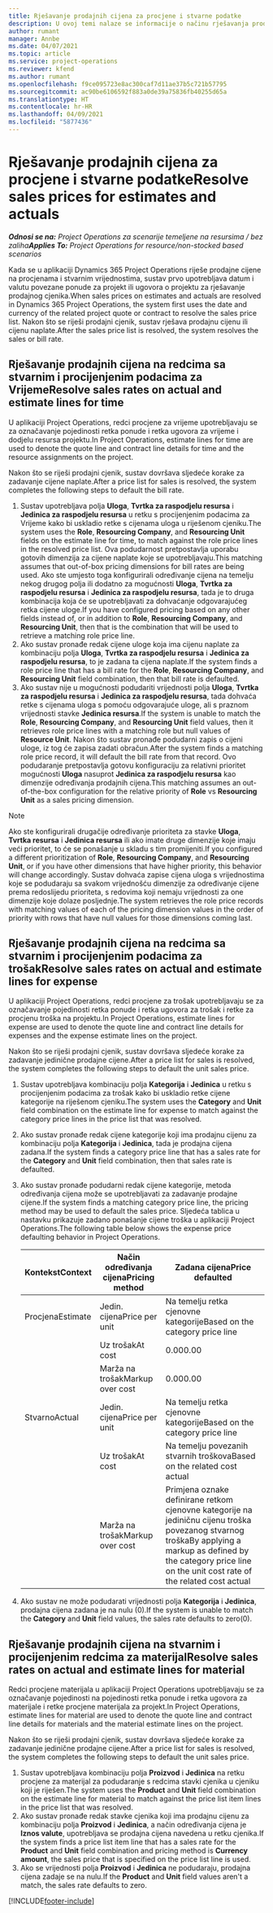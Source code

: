 ```yaml
---
title: Rješavanje prodajnih cijena za procjene i stvarne podatke
description: U ovoj temi nalaze se informacije o načinu rješavanja prodajnih cijena za procijenjene i stvarne podatke.
author: rumant
manager: Annbe
ms.date: 04/07/2021
ms.topic: article
ms.service: project-operations
ms.reviewer: kfend
ms.author: rumant
ms.openlocfilehash: f9ce095723e8ac300caf7d11ae37b5c721b57795
ms.sourcegitcommit: ac90be6106592f883a0de39a75836fb40255d65a
ms.translationtype: HT
ms.contentlocale: hr-HR
ms.lasthandoff: 04/09/2021
ms.locfileid: "5877436"
---
```

# <a name="resolve-sales-prices-for-estimates-and-actuals"></a><span data-ttu-id="98211-103">Rješavanje prodajnih cijena za procjene i stvarne podatke</span><span class="sxs-lookup"><span data-stu-id="98211-103">Resolve sales prices for estimates and actuals</span></span>

<span data-ttu-id="98211-104">_**Odnosi se na:** Project Operations za scenarije temeljene na resursima / bez zaliha_</span><span class="sxs-lookup"><span data-stu-id="98211-104">_**Applies To:** Project Operations for resource/non-stocked based scenarios_</span></span>

<span data-ttu-id="98211-105">Kada se u aplikaciji Dynamics 365 Project Operations riješe prodajne cijene na procjenama i stvarnim vrijednostima, sustav prvo upotrebljava datum i valutu povezane ponude za projekt ili ugovora o projektu za rješavanje prodajnog cjenika.</span><span class="sxs-lookup"><span data-stu-id="98211-105">When sales prices on estimates and actuals are resolved in Dynamics 365 Project Operations, the system first uses the date and currency of the related project quote or contract to resolve the sales price list.</span></span> <span data-ttu-id="98211-106">Nakon što se riješi prodajni cjenik, sustav rješava prodajnu cijenu ili cijenu naplate.</span><span class="sxs-lookup"><span data-stu-id="98211-106">After the sales price list is resolved, the system resolves the sales or bill rate.</span></span>

## <a name="resolve-sales-rates-on-actual-and-estimate-lines-for-time"></a><span data-ttu-id="98211-107">Rješavanje prodajnih cijena na redcima sa stvarnim i procijenjenim podacima za Vrijeme</span><span class="sxs-lookup"><span data-stu-id="98211-107">Resolve sales rates on actual and estimate lines for time</span></span>

<span data-ttu-id="98211-108">U aplikaciji Project Operations, redci procjene za vrijeme upotrebljavaju se za označavanje pojedinosti retka ponude i retka ugovora za vrijeme i dodjelu resursa projektu.</span><span class="sxs-lookup"><span data-stu-id="98211-108">In Project Operations, estimate lines for time are used to denote the quote line and contract line details for time and the resource assignments on the project.</span></span>

<span data-ttu-id="98211-109">Nakon što se riješi prodajni cjenik, sustav dovršava sljedeće korake za zadavanje cijene naplate.</span><span class="sxs-lookup"><span data-stu-id="98211-109">After a price list for sales is resolved, the system completes the following steps to default the bill rate.</span></span>

1. <span data-ttu-id="98211-110">Sustav upotrebljava polja **Uloga**, **Tvrtka za raspodjelu resursa** i **Jedinica za raspodjelu resursa** u retku s procijenjenim podacima za Vrijeme kako bi uskladio retke s cijenama uloga u riješenom cjeniku.</span><span class="sxs-lookup"><span data-stu-id="98211-110">The system uses the **Role**, **Resourcing Company**, and **Resourcing Unit** fields on the estimate line for time, to match against the role price lines in the resolved price list.</span></span> <span data-ttu-id="98211-111">Ova podudarnost pretpostavlja uporabu gotovih dimenzija za cijene naplate koje se upotrebljavaju.</span><span class="sxs-lookup"><span data-stu-id="98211-111">This matching assumes that out-of-box pricing dimensions for bill rates are being used.</span></span> <span data-ttu-id="98211-112">Ako ste umjesto toga konfigurirali određivanje cijena na temelju nekog drugog polja ili dodatno za mogućnosti **Uloga**, **Tvrtka za raspodjelu resursa** i **Jedinica za raspodjelu resursa**, tada je to druga kombinacija koja će se upotrebljavati za dohvaćanje odgovarajućeg retka cijene uloge.</span><span class="sxs-lookup"><span data-stu-id="98211-112">If you have configured pricing based on any other fields instead of, or in addition to **Role**, **Resourcing Company**, and **Resourcing Unit**, then that is the combination that will be used to retrieve a matching role price line.</span></span>
2. <span data-ttu-id="98211-113">Ako sustav pronađe redak cijene uloge koja ima cijenu naplate za kombinaciju polja **Uloga**, **Tvrtka za raspodjelu resursa** i **Jedinica za raspodjelu resursa**, to je zadana ta cijena naplate.</span><span class="sxs-lookup"><span data-stu-id="98211-113">If the system finds a role price line that has a bill rate for the **Role**, **Resourcing Company**, and **Resourcing Unit** field combination, then that bill rate is defaulted.</span></span>
3. <span data-ttu-id="98211-114">Ako sustav nije u mogućnosti podudariti vrijednosti polja **Uloga**, **Tvrtka za raspodjelu resursa** i **Jedinica za raspodjelu resursa**, tada dohvaća retke s cijenama uloga s pomoću odgovarajuće uloge, ali s praznom vrijednosti stavke **Jedinica resursa**.</span><span class="sxs-lookup"><span data-stu-id="98211-114">If the system is unable to match the **Role**, **Resourcing Company**, and **Resourcing Unit** field values, then it retrieves role price lines with a matching role but null values of **Resource Unit**.</span></span> <span data-ttu-id="98211-115">Nakon što sustav pronađe podudarni zapis o cijeni uloge, iz tog će zapisa zadati obračun.</span><span class="sxs-lookup"><span data-stu-id="98211-115">After the system finds a matching role price record, it will default the bill rate from that record.</span></span> <span data-ttu-id="98211-116">Ovo podudaranje pretpostavlja gotovu konfiguraciju za relativni prioritet mogućnosti **Uloga** nasuprot **Jedinica za raspodjelu resursa** kao dimenzije određivanja prodajnih cijena.</span><span class="sxs-lookup"><span data-stu-id="98211-116">This matching assumes an out-of-the-box configuration for the relative priority of **Role** vs **Resourcing Unit** as a sales pricing dimension.</span></span>

> [!NOTE]
> <span data-ttu-id="98211-117">Ako ste konfigurirali drugačije određivanje prioriteta za stavke **Uloga**, **Tvrtka resursa** i **Jedinica resursa** ili ako imate druge dimenzije koje imaju veći prioritet, to će se ponašanje u skladu s tim promijeniti.</span><span class="sxs-lookup"><span data-stu-id="98211-117">If you configured a different prioritization of **Role**, **Resourcing Company**, and **Resourcing Unit**, or if you have other dimensions that have higher priority, this behavior will change accordingly.</span></span> <span data-ttu-id="98211-118">Sustav dohvaća zapise cijena uloga s vrijednostima koje se podudaraju sa svakom vrijednošću dimenzije za određivanje cijene prema redoslijedu prioriteta, s redovima koji nemaju vrijednosti za one dimenzije koje dolaze posljednje.</span><span class="sxs-lookup"><span data-stu-id="98211-118">The system retrieves the role price records with matching values of each of the pricing dimension values in the order of priority with rows that have null values for those dimensions coming last.</span></span>

## <a name="resolve-sales-rates-on-actual-and-estimate-lines-for-expense"></a><span data-ttu-id="98211-119">Rješavanje prodajnih cijena na redcima sa stvarnim i procijenjenim podacima za trošak</span><span class="sxs-lookup"><span data-stu-id="98211-119">Resolve sales rates on actual and estimate lines for expense</span></span>

<span data-ttu-id="98211-120">U aplikaciji Project Operations, redci procjene za trošak upotrebljavaju se za označavanje pojedinosti retka ponude i retka ugovora za trošak i retke za procjenu troška na projektu.</span><span class="sxs-lookup"><span data-stu-id="98211-120">In Project Operations, estimate lines for expense are used to denote the quote line and contract line details for expenses and the expense estimate lines on the project.</span></span>

<span data-ttu-id="98211-121">Nakon što se riješi prodajni cjenik, sustav dovršava sljedeće korake za zadavanje jedinične prodajne cijene.</span><span class="sxs-lookup"><span data-stu-id="98211-121">After a price list for sales is resolved, the system completes the following steps to default the unit sales price.</span></span>

1. <span data-ttu-id="98211-122">Sustav upotrebljava kombinaciju polja **Kategorija** i **Jedinica** u retku s procijenjenim podacima za trošak kako bi uskladio retke cijene kategorije na riješenom cjeniku.</span><span class="sxs-lookup"><span data-stu-id="98211-122">The system uses the **Category** and **Unit** field combination on the estimate line for expense to match against the category price lines in the price list that was resolved.</span></span>
2. <span data-ttu-id="98211-123">Ako sustav pronađe redak cijene kategorije koji ima prodajnu cijenu za kombinaciju polja **Kategorija** i **Jedinica**, tada je prodajna cijena zadana.</span><span class="sxs-lookup"><span data-stu-id="98211-123">If the system finds a category price line that has a sales rate for the **Category** and **Unit** field combination, then that sales rate is defaulted.</span></span>
3. <span data-ttu-id="98211-124">Ako sustav pronađe podudarni redak cijene kategorije, metoda određivanja cijena može se upotrebljavati za zadavanje prodajne cijene.</span><span class="sxs-lookup"><span data-stu-id="98211-124">If the system finds a matching category price line, the pricing method may be used to default the sales price.</span></span> <span data-ttu-id="98211-125">Sljedeća tablica u nastavku prikazuje zadano ponašanje cijene troška u aplikaciji Project Operations.</span><span class="sxs-lookup"><span data-stu-id="98211-125">The following table below shows the expense price defaulting behavior in Project Operations.</span></span>

    | <span data-ttu-id="98211-126">Kontekst</span><span class="sxs-lookup"><span data-stu-id="98211-126">Context</span></span> | <span data-ttu-id="98211-127">Način određivanja cijena</span><span class="sxs-lookup"><span data-stu-id="98211-127">Pricing method</span></span> | <span data-ttu-id="98211-128">Zadana cijena</span><span class="sxs-lookup"><span data-stu-id="98211-128">Price defaulted</span></span> |
    | --- | --- | --- |
    | <span data-ttu-id="98211-129">Procjena</span><span class="sxs-lookup"><span data-stu-id="98211-129">Estimate</span></span> | <span data-ttu-id="98211-130">Jedin. cijena</span><span class="sxs-lookup"><span data-stu-id="98211-130">Price per unit</span></span> | <span data-ttu-id="98211-131">Na temelju retka cjenovne kategorije</span><span class="sxs-lookup"><span data-stu-id="98211-131">Based on the category price line</span></span> |
    | &nbsp; | <span data-ttu-id="98211-132">Uz trošak</span><span class="sxs-lookup"><span data-stu-id="98211-132">At cost</span></span> | <span data-ttu-id="98211-133">0.00</span><span class="sxs-lookup"><span data-stu-id="98211-133">0.00</span></span> |
    | &nbsp; | <span data-ttu-id="98211-134">Marža na trošak</span><span class="sxs-lookup"><span data-stu-id="98211-134">Markup over cost</span></span> | <span data-ttu-id="98211-135">0.00</span><span class="sxs-lookup"><span data-stu-id="98211-135">0.00</span></span> |
    | <span data-ttu-id="98211-136">Stvarno</span><span class="sxs-lookup"><span data-stu-id="98211-136">Actual</span></span> | <span data-ttu-id="98211-137">Jedin. cijena</span><span class="sxs-lookup"><span data-stu-id="98211-137">Price per unit</span></span> | <span data-ttu-id="98211-138">Na temelju retka cjenovne kategorije</span><span class="sxs-lookup"><span data-stu-id="98211-138">Based on the category price line</span></span> |
    | &nbsp; | <span data-ttu-id="98211-139">Uz trošak</span><span class="sxs-lookup"><span data-stu-id="98211-139">At cost</span></span> | <span data-ttu-id="98211-140">Na temelju povezanih stvarnih troškova</span><span class="sxs-lookup"><span data-stu-id="98211-140">Based on the related cost actual</span></span> |
    | &nbsp; | <span data-ttu-id="98211-141">Marža na trošak</span><span class="sxs-lookup"><span data-stu-id="98211-141">Markup over cost</span></span> | <span data-ttu-id="98211-142">Primjena oznake definirane retkom cjenovne kategorije na jediničnu cijenu troška povezanog stvarnog troška</span><span class="sxs-lookup"><span data-stu-id="98211-142">By applying a markup as defined by the category price line on the unit cost rate of the related cost actual</span></span> |

4. <span data-ttu-id="98211-143">Ako sustav ne može podudarati vrijednosti polja **Kategorija** i **Jedinica**, prodajna cijena zadana je na nulu (0).</span><span class="sxs-lookup"><span data-stu-id="98211-143">If the system is unable to match the **Category** and **Unit** field values, the sales rate defaults to zero(0).</span></span>

## <a name="resolve-sales-rates-on-actual-and-estimate-lines-for-material"></a><span data-ttu-id="98211-144">Rješavanje prodajnih cijena na stvarnim i procijenjenim redcima za materijal</span><span class="sxs-lookup"><span data-stu-id="98211-144">Resolve sales rates on actual and estimate lines for material</span></span>

<span data-ttu-id="98211-145">Redci procjene materijala u aplikaciji Project Operations upotrebljavaju se za označavanje pojedinosti na pojedinosti retka ponude i retka ugovora za materijale i retke procjene materijala za projekt.</span><span class="sxs-lookup"><span data-stu-id="98211-145">In Project Operations, estimate lines for material are used to denote the quote line and contract line details for materials and the material estimate lines on the project.</span></span>

<span data-ttu-id="98211-146">Nakon što se riješi prodajni cjenik, sustav dovršava sljedeće korake za zadavanje jedinične prodajne cijene.</span><span class="sxs-lookup"><span data-stu-id="98211-146">After a price list for sales is resolved, the system completes the following steps to default the unit sales price.</span></span>

1. <span data-ttu-id="98211-147">Sustav upotrebljava kombinaciju polja **Proizvod** i **Jedinica** na retku procjene za materijal za podudaranje s redcima stavki cjenika u cjeniku koji je riješen.</span><span class="sxs-lookup"><span data-stu-id="98211-147">The system uses the **Product** and **Unit** field combination on the estimate line for material to match against the price list item lines in the price list that was resolved.</span></span>
2. <span data-ttu-id="98211-148">Ako sustav pronađe redak stavke cjenika koji ima prodajnu cijenu za kombinaciju polja **Proizvod** i **Jedinica**, a način određivanja cijena je **Iznos valute**, upotrebljava se prodajna cijena navedena u retku cjenika.</span><span class="sxs-lookup"><span data-stu-id="98211-148">If the system finds a price list item line that has a sales rate for the **Product** and **Unit** field combination and pricing method is **Currency amount**, the sales price that is specified on the price list line is used.</span></span>
3. <span data-ttu-id="98211-149">Ako se vrijednosti polja **Proizvod** i **Jedinica** ne podudaraju, prodajna cijena zadaje se na nulu.</span><span class="sxs-lookup"><span data-stu-id="98211-149">If the **Product** and **Unit** field values aren't a match, the sales rate defaults to zero.</span></span>



[!INCLUDE[footer-include](../includes/footer-banner.md)]
